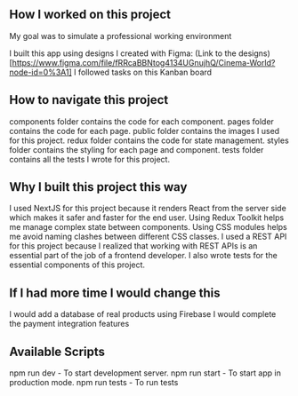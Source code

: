 ## How I worked on this project
My goal was to simulate a professional working environment

I built this app using designs I created with Figma: (Link to the designs)[https://www.figma.com/file/fRRcaBBNtog4134UGnujhQ/Cinema-World?node-id=0%3A1]
I followed tasks on this Kanban board 


## How to navigate this project
components folder contains the code for each component.
pages folder contains the code for each page.
public folder contains the images I used for this project.
redux folder contains the code for state management.
styles folder contains the styling for each page and component.
tests folder contains all the tests I wrote for this project.

## Why I built this project this way
I used NextJS for this project because it renders React from the server side which makes it safer and faster for the end user.
Using Redux Toolkit helps me manage complex state between components.
Using CSS modules helps me avoid naming clashes between different CSS classes.
I used a REST API for this project because I realized that working with REST APIs is an essential part of the job of a frontend developer.
I also wrote tests for the essential components of this project.

## If I had more time I would change this
I would add a database of real products using Firebase
I would complete the payment integration features

## Available Scripts
npm run dev - To start development server.
npm run start - To start app in production mode.
npm run tests - To run tests